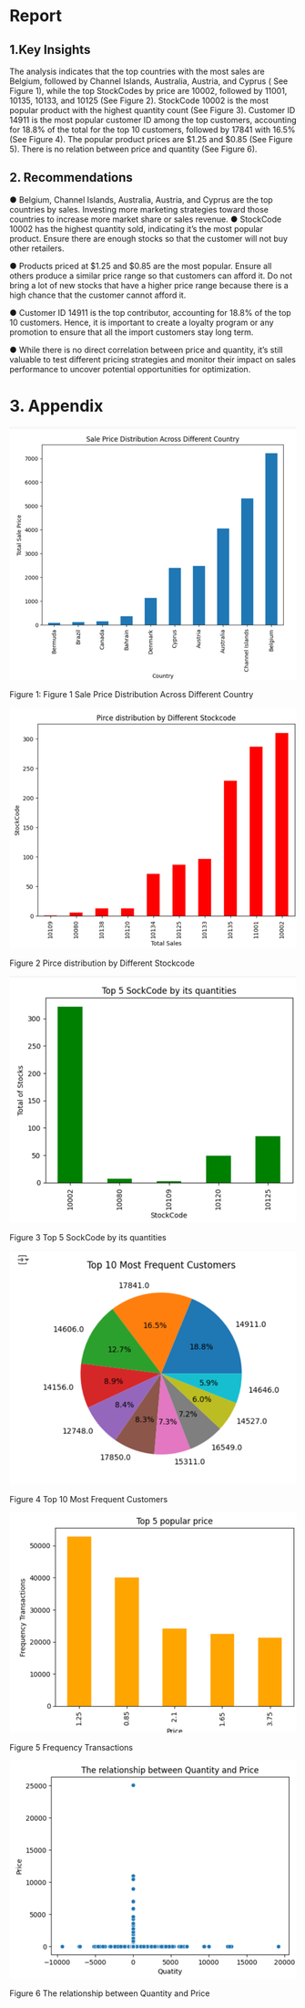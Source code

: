 # Report

## 1.Key Insights
The analysis indicates that the top countries with the most sales are Belgium, followed by Channel Islands, Australia, Austria, and Cyprus ( See Figure 1), while the top StockCodes by price are 10002, followed by 11001, 10135, 10133, and 10125 (See Figure 2). StockCode 10002 is the most popular product with the highest quantity count (See Figure 3). Customer ID 14911 is the most popular customer ID among the top customers, accounting for 18.8% of the total for the top 10 customers, followed by 17841 with 16.5% (See Figure 4). The popular product prices are $1.25 and $0.85 (See Figure 5). There is no relation between price and quantity (See Figure 6).

## 2. Recommendations

●	Belgium, Channel Islands, Australia, Austria, and Cyprus are the top countries by sales. Investing more marketing strategies toward those countries to increase more market share or sales revenue.
●	StockCode 10002 has the highest quantity sold, indicating it’s the most popular product. Ensure there are enough stocks so that the customer will not buy other retailers.

●	Products priced at $1.25 and $0.85 are the most popular. Ensure all others produce a similar price range so that customers can afford it. Do not bring a lot of new stocks that have a higher price range because there is a high chance that the customer cannot afford it.

●	Customer ID 14911 is the top contributor, accounting for 18.8% of the top 10 customers. Hence, it is important to create a loyalty program or any promotion to ensure that all the import customers stay long term.

●	While there is no direct correlation between price and quantity, it’s still valuable to test different pricing strategies and monitor their impact on sales performance to uncover potential opportunities for optimization.

# 3. Appendix
![alt text](image.png)

Figure 1: Figure 1 Sale Price Distribution Across Different Country

![alt text](image-1.png)

Figure 2  Pirce distribution by Different Stockcode

![alt text](image-2.png)

Figure 3 Top 5 SockCode by its quantities

![alt text](image-3.png)

Figure 4 Top 10 Most Frequent Customers

![alt text](image-4.png)

Figure 5 Frequency Transactions

![alt text](image-5.png)

Figure 6 The relationship between Quantity and Price
